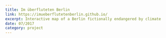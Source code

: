```yaml
---
title: Im überfluteten Berlin
link: https://imueberflutetenberlin.github.io/
excerpt: Interactive map of a Berlin fictionally endangered by climate change. 
date: 07/2017
category: project
---
```

